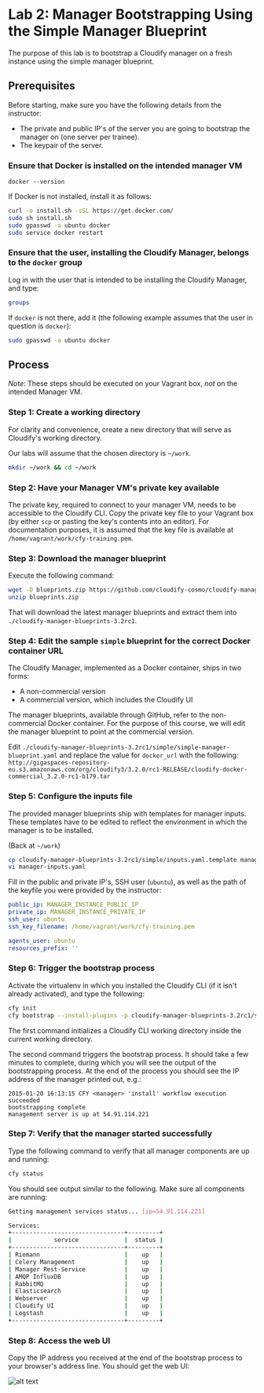 # Lab 2: Manager Bootstrapping Using the Simple Manager Blueprint

The purpose of this lab is to bootstrap a Cloudify manager on a fresh instance using the simple manager blueprint.

## Prerequisites

Before starting, make sure you have the following details from the instructor:

* The private and public IP's of the server you are going to bootstrap the manager on (one server per trainee).
* The keypair of the server.

### Ensure that Docker is installed on the intended manager VM

`docker --version`

If Docker is not installed, install it as follows:

```bash
curl -o install.sh -sSL https://get.docker.com/
sudo sh install.sh
sudo gpasswd -a ubuntu docker
sudo service docker restart
```

### Ensure that the user, installing the Cloudify Manager, belongs to the `docker` group

Log in with the user that is intended to be installing the Cloudify Manager, and type:

```bash
groups
```

If `docker` is not there, add it (the following example assumes that the user in question is `docker`):

```bash
sudo gpasswd -a ubuntu docker
```

## Process

*Note*: These steps should be executed on your Vagrant box, *not* on the intended Manager VM.

### Step 1: Create a working directory

For clarity and convenience, create a new directory that will serve as Cloudify's working directory.

Our labs will assume that the chosen directory is `~/work`.

```bash
mkdir ~/work && cd ~/work
```

### Step 2: Have your Manager VM's private key available

The private key, required to connect to your manager VM, needs to be accessible to the Cloudify CLI. Copy the private key file to your Vagrant box (by either `scp` or pasting the key's contents into an editor). For documentation purposes, it is assumed that the key file is available at `/home/vagrant/work/cfy-training.pem`.

### Step 3: Download the manager blueprint

Execute the following command:

```bash
wget -O blueprints.zip https://github.com/cloudify-cosmo/cloudify-manager-blueprints/archive/3.2rc1.zip
unzip blueprints.zip
```

That will download the latest manager blueprints and extract them into `./cloudify-manager-blueprints-3.2rc1`.

### Step 4: Edit the sample `simple` blueprint for the correct Docker container URL

The Cloudify Manager, implemented as a Docker container, ships in two forms:

* A non-commercial version
* A commercial version, which includes the Cloudify UI

The manager blueprints, available through GitHub, refer to the non-commercial Docker container. For the purpose of this course, we will edit the manager blueprint to point at the commercial version.

Edit `./cloudify-manager-blueprints-3.2rc1/simple/simple-manager-blueprint.yaml` and replace the value for `docker_url` with the following: `http://gigaspaces-repository-eu.s3.amazonaws.com/org/cloudify3/3.2.0/rc1-RELEASE/cloudify-docker-commercial_3.2.0-rc1-b179.tar`
 
### Step 5: Configure the inputs file

The provided manager blueprints ship with templates for manager inputs. These templates have to be edited to reflect the environment in which the manager is to be installed.

(Back at `~/work`)

```bash
cp cloudify-manager-blueprints-3.2rc1/simple/inputs.yaml.template manager-inputs.yaml
vi manager-inputs.yaml
```

Fill in the public and private IP's, SSH user (`ubuntu`), as well as the path of the keyfile you were provided by the instructor:

```yaml
public_ip: MANAGER_INSTANCE_PUBLIC_IP
private_ip: MANAGER_INSTANCE_PRIVATE_IP
ssh_user: ubuntu
ssh_key_filename: /home/vagrant/work/cfy-training.pem

agents_user: ubuntu
resources_prefix: ''
```

### Step 6: Trigger the bootstrap process

Activate the virtualenv in which you installed the Cloudify CLI (if it isn't already activated), and type the following:

```bash
cfy init
cfy bootstrap --install-plugins -p cloudify-manager-blueprints-3.2rc1/simple/simple-manager-blueprint.yaml -i manager-inputs.yaml
```

The first command initializes a Cloudify CLI working directory inside the current working directory.

The second command triggers the bootstrap process. It should take a few minutes to complete, during which you will see the output of the bootstrapping process. At the end of the process you should see the IP address of the manager printed out, e.g.:

```
2015-01-20 16:13:15 CFY <manager> 'install' workflow execution succeeded
bootstrapping complete
management server is up at 54.91.114.221
```

### Step 7: Verify that the manager started successfully

Type the following command to verify that all manager components are up and running:

```bash
cfy status
```

You should see output similar to the following. Make sure all components are running:

```bash
Getting management services status... [ip=54.91.114.221]

Services:
+--------------------------------+---------+
|            service             |  status |
+--------------------------------+---------+
| Riemann                        |    up   |
| Celery Management              |    up   |
| Manager Rest-Service           |    up   |
| AMQP InfluxDB                  |    up   |
| RabbitMQ                       |    up   |
| Elasticsearch                  |    up   |
| Webserver                      |    up   |
| Cloudify UI                    |    up   |
| Logstash                       |    up   |
+--------------------------------+---------+
```

### Step 8: Access the web UI

Copy the IP address you received at the end of the bootstrap process to your browser's address line. You should get the web UI:

![alt text](../../../raw/master/lab2/cfy32.png "Cloudify 3.2 Web UI")